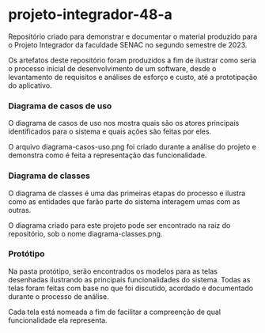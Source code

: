 # projeto-integrador-48-a

Repositório criado para demonstrar e documentar o material produzido para o Projeto Integrador da faculdade SENAC no segundo semestre de 2023.

Os artefatos deste repositório foram produzidos a fim de ilustrar como seria o processo inicial de desenvolvimento de um software, desde o levantamento de
requisitos e análises de esforço e custo, até a prototipação do aplicativo.

### Diagrama de casos de uso

O diagrama de casos de uso nos mostra quais são os atores principais identificados para o sistema e quais ações são feitas por eles.

O arquivo diagrama-casos-uso.png foi criado durante a análise do projeto e demonstra como é feita a representação das funcionalidade.

### Diagrama de classes

O diagrama de classes é uma das primeiras etapas do processo e ilustra como as entidades que farão parte do sistema interagem umas com as outras.

O diagrama criado para este projeto pode ser encontrado na raiz do repositório, sob o nome diagrama-classes.png.



### Protótipo

Na pasta protótipo, serão encontrados os modelos para as telas desenhadas ilustrando as principais funcionalidades do sistema. Todas as telas foram feitas com 
base no que foi discutido, acordado e documentado durante o processo de análise.

Cada tela está nomeada a fim de facilitar a compreenção de qual funcionalidade ela representa.


